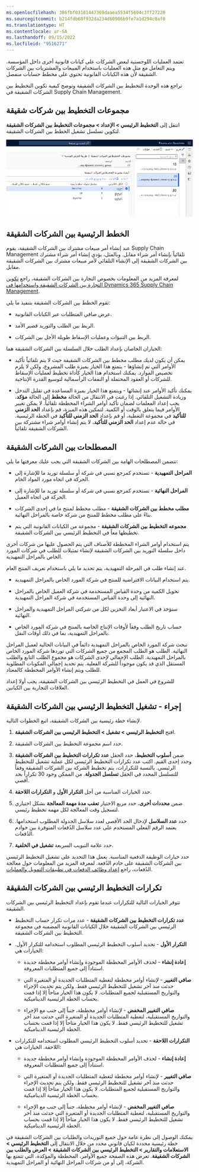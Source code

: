 ```yaml
---
ms.openlocfilehash: 386fbf03181447369daaea5534f5694c3ff27220
ms.sourcegitcommit: b214fdb68f932da234d60906b9fe7a1d294c0af0
ms.translationtype: HT
ms.contentlocale: ar-SA
ms.lasthandoff: 09/15/2022
ms.locfileid: "9516271"
---
```

تعتمد العمليات اللوجستية لبعض الشركات على كيانات قانونية أخرى داخل المؤسسة. ويتم التعامل مع مثل هذه العمليات باستخدام المبيعات والمشتريات بين الشركات الشقيقة لأن هذه الكيانات القانونية تحتوي على مخطط حسابات منفصل.

تراجع هذه الوحدة التخطيط بين الشركات الشقيقة وتوضح كيفية تكوين التخطيط بين الشركات الشقيقة في Supply Chain Management.

## <a name="intercompany-planning-groups"></a>مجموعات التخطيط بين شركات شقيقة


انتقل إلى **التخطيط الرئيسي > الإعداد > مجموعات التخطيط بين الشركات الشقيقة** لتكوين تسلسل تشغيل الخطط بين الشركات الشقيقة.

![لقطة شاشة لصفحة مجموعات التخطيط بين الشركات الشقيقة.](../media/intercompany-plan-group.png) 

## <a name="intercompany-master-plans"></a>الخطط الرئيسية بين الشركات الشقيقة

عند إنشاء أمر مبيعات مشترك بين الشركات الشقيقة، يقوم Supply Chain Management تلقائياً بإنشاء أمر شراء مقابل. وبالمثل، يؤدي إنشاء أمر شراء مشترك بين الشركات الشقيقة إلى الإنشاء التلقائي لأمر مبيعات مشترك بين الشركات الشقيقة مقابل.

لمعرفة المزيد من المعلومات بخصوص التجارة بين الشركات الشقيقة، راجع [تكوين التجارة بين الشركات الشقيقة واستخدامها في Dynamics 365 Supply Chain Management](/training/modules/configure-use-intercompany-trade-dyn365-supply-chain-mgmt/?azure-portal=true).

تقوم الخطط بين الشركات الشقيقة بتنفيذ ما يلي:

-   عرض صافي المتطلبات عبر الكيانات القانونية.

-   الربط بين الطلب والتوريد قصير الأمد.

-   الربط بين التنبؤات وعمليات الإسقاط طويلة الأجل بين الشركات.

الخياران الخاصان بإعداد الطلب خلال السلسلة بين الشركات الشقيقة هما:

-   يمكن أن يكون لديك مطلب مخطط بين الشركات الشقيقة حيث لا يتم تلقائياً تأكيد الأوامر التي تم إنشاؤها - يتمتع هذا الخيار بميزة طلب المشروع، ولكن لا يلزم تخصيص الموارد. يمكنك استخدام هذا الخيار كأداة تخطيط لعمليات الإسقاط للشركات أو العقود المحتملة أو النفقات الرأسمالية لتوسيع القدرة الإنتاجية.

-   يمكنك تأكيد الأوامر عند إنشائها - ويتمتع هذا الخيار بميزة المساعدة في تقليل التدخل وزيادة التشغيل التلقائي. إذا رغبت في الانتقال من الحالة **مخطط** إلى الحالة **مؤكد**، يجب إعداد المعلمات لضمان تأكيد أوامر الشراء المخططة تلقائياً. لا يمكن تغيير الأوامر فيما يتعلق بالوقت أو الكمية.
    لتمكين هذه الميزة، قم بإعداد **الحد الزمني للتأكيد** في مجموعة التغطية، أو قم بإعداد **الحد الزمني للتأكيد** في الخطة الرئيسية. في حالة عدم إعداد **الحد الزمني للتأكيد**، لا يتم إنشاء أوامر شراء مشتركة بين الشركات الشقيقة تلقائياً.

## <a name="intercompany-terms"></a>المصطلحات بين الشركات الشقيقة

تتضمن المصطلحات الهامة بين الشركات الشقيقة التي يجب عليك معرفتها ما يلي:

-   **المراحل التمهيدية** - تستخدم كمرجع نسبي في شركة أو سلسلة توريد ما للإشارة إلى الحركة في اتجاه مورد المواد الخام.

-   **المراحل النهائية** - تستخدم كمرجع نسبي في شركة أو سلسلة توريد ما للإشارة إلى الحركة في اتجاه العميل.

-   **مطلب مخطط بين الشركات الشقيقة** - مطلب مخطط لمنتج ما في إحدى الشركات بناءً على مطلب مخطط للمنتج من شركة خاصة بالمراحل النهائية.

-   **مجموعه التخطيط بين الشركات الشقيقة** - مجموعة من الكيانات القانونية التي يتم تخطيطها معاً في التخطيط الرئيسي بين الشركات الشقيقة.

يتم استخدام أوامر الشراء المخططة للأصناف التي يتم الحصول عليها من شركات أخرى داخل سلسلة التوريد بين الشركات الشقيقة لإنشاء تمثيلات للطلب في شركات المورد الخاص بالمراحل التمهيدية.

عند إنشاء طلب في المرحلة التمهيدية، يتم تحديد ما يلي باستخدام تعريف المنتج العام.

-   يتم استخدام البيانات الافتراضية للمنتج في شركة المورد الخاص بالمراحل التمهيدية.

-   تحويل الكمية من وحدة القياس المستخدمة في شركة العميل الخاص بالمراحل النهائية إلى وحدة القياس المستخدمة في شركة المراحل التمهيدية.

-   ستؤخذ في الاعتبار أبعاد التخزين لكل من شركتي المراحل التمهيدية والمراحل النهائية.

-   حساب تاريخ الطلب وفقاً لأوقات الإنتاج الخاصة بالمنتج في شركة المورد الخاص بالمراحل التمهيدية، بما في ذلك أوقات النقل.

تبحث شركة المورد الخاص بالمراحل التمهيدية دائماً في البيانات الحالية لعميل المراحل النهائية. الطلب هو الطلب المجمع من جميع الشركات التي توردها شركة المورد الخاص بالمراحل التمهيدية. الطلب الإجمالي لإحدى الشركات هو مجموع الطلب التابع والطلب المستقل الذي قد يكون موجوداً للشركة الفعلية. يتم تحديد إجمالي المكونات المطلوبة للطلب ويتم إنشاء الأوامر المخططة كالمعتاد.

للشروع في العمل في التخطيط الرئيسي بين الشركات الشقيقة، يجب أولا إعداد العلاقات التجارية بين الكيانين.

## <a name="procedure---run-intercompany-master-planning"></a>إجراء - تشغيل التخطيط الرئيسي بين الشركات الشقيقة

لإنشاء خطة رئيسية بين الشركات الشقيقة، اتبع الخطوات التالية.

1.  افتح **التخطيط الرئيسي > تشغيل > التخطيط الرئيسي بين الشركات الشقيقة**.

2.  حدد اسم مجموعة التخطيط بين الشركات الشقيقة.

3.  ضمن **أسلوب التخطيط**، حدد الحقل **عدد تكرارات التخطيط بين الشركات الشقيقة** وحدد إحدى القيم. اكتب عدد تكرارات التخطيط الرئيسي لكل عملية تشغيل للتخطيط الرئيسي. بالنسبة للتكرارات، يتم تخطيط الشركة بين الشركات الشقيقة وفقاً للتسلسل المحدد في الحقل **تسلسل الجدولة**. من الممكن وجود 30 تكراراً بحد أقصي.

4.  حدد الخيارات المناسبة من أجل **التكرار الأول** و **التكرارات اللاحقة**.

5.  ضمن **محددات أخرى**، حدد مربع الاختيار **تعقب مدة مهمة المعالجة** بشكل اختياري لتسجيل وقت المعالجة لكل مهمة تخطيط رئيسي.

6.  حدد **عدد السلاسل** لإدخال الحد الأقصى لعدد سلاسل الجدولة المطلوب استخدامها. يعتمد الرقم الفعلي المستخدم على عدد سلاسل الدُفعات المتوفرة بين خوادم الدُفعات.

7.  حدد علامة التبويب السريعة **تشغيل في الخلفية**.

حدد خيارات الوظيفة الدفعية المناسبة. يعمل هذا التحديد على تشغيل التخطيط الرئيسي بين الشركات الشقيقة على خادم الدُفعة. لمعرفة المزيد من المعلومات حول معالجة الدُفعات، راجع [إعداد وظائف الدفعات في تطبيقات التمويل والعمليات](/training/modules/setup-batch-jobs-finance-operations/?azure-portal=true).

## <a name="iterations-for-intercompany-master-planning"></a>تكرارات التخطيط الرئيسي بين الشركات الشقيقة

تتوفر الخيارات التالية للتكرارات عندما تقوم بإعداد التخطيط الرئيسي بين الشركات الشقيقة.

-   **عدد تكرارات التخطيط بين الشركات الشقيقة** - عدد مرات تكرار حساب التخطيط الرئيسي بين الشركات الشقيقة خلال الكيانات القانونية المضمنة في مجموعة التخطيط بين الشركات الشقيقة.

-   **التكرار الأول** - تحديد أسلوب التخطيط الرئيسي المطلوب استخدامه للتكرار الأول. الخيارات هي:

    -   **إعادة إنشاء** - لحذف الأوامر المخططة الموجودة وإنشاء أوامر مخططة جديدة استناداً إلى جميع المتطلبات المعروفة.

    -   **صافي التغيير** - لإنشاء أوامر مخططة لتغطية المتطلبات الجديدة أو المتغيرة التي حدثت منذ آخر تشغيل للتخطيط الرئيسي فقط. ولكن يتم تحديث الإجراء والتواريخ المستقبلية لجميع المتطلبات. لا يكون هذا الخيار متاحاً إلا إذا قمت بحساب الخطة الرئيسية الديناميكية.

    -   **صافي التغيير المخفض** - لإنشاء أوامر مخططة، جنباً إلى جنب مع الإجراء والتواريخ المستقبلية، لتغطية المتطلبات الجديدة أو المتغيرة التي حدثت منذ آخر تشغيل للتخطيط الرئيسي فقط. لا يكون هذا الخيار متاحاً إلا إذا قمت بحساب الخطة الرئيسية الديناميكية.

-   **التكرارات اللاحقة** - تحديد أسلوب التخطيط الرئيسي المطلوب استخدامه للتكرارات اللاحقة. الخيارات هي:

    -   **إعادة إنشاء** - لحذف الأوامر المخططة الموجودة وإنشاء أوامر مخططة جديدة استناداً إلى جميع المتطلبات المعروفة.

    -   **صافي التغيير** - لإنشاء أوامر مخططة لتغطية المتطلبات الجديدة أو المتغيرة التي حدثت منذ آخر تشغيل للتخطيط الرئيسي فقط. ولكن يتم تحديث الإجراء والتواريخ المستقبلية لجميع المتطلبات. لا يكون هذا الخيار متاحاً إلا إذا قمت بحساب الخطة الرئيسية الديناميكية.

    -   **صافي التغيير المخفض** - لإنشاء أوامر مخططة، جنباً إلى جنب مع الإجراء والتواريخ المستقبلية، لتغطية المتطلبات الجديدة أو المتغيرة التي حدثت منذ آخر تشغيل للتخطيط الرئيسي فقط. لا يكون هذا الخيار متاحاً إلا إذا قمت بحساب الخطة الرئيسية الديناميكية.

يمكنك الوصول إلى نظرة عامة حول جميع التوريدات والطلبات بين الشركات الشقيقة في خطة رئيسية محددة لكيان قانوني محدد من خلال الانتقال إلى **التخطيط الرئيسي > الاستعلامات والتقارير > التخطيط الرئيسي بين الشركات الشقيقة > العرض والطلب بين الشركات الشقيقة**. تعرض هذه الصفحة جميع الأوامر، المخططة والمؤكدة، التي تتمتع بها الشركة، إلى أو من شركات المراحل النهائية أو المراحل التمهيدية.

